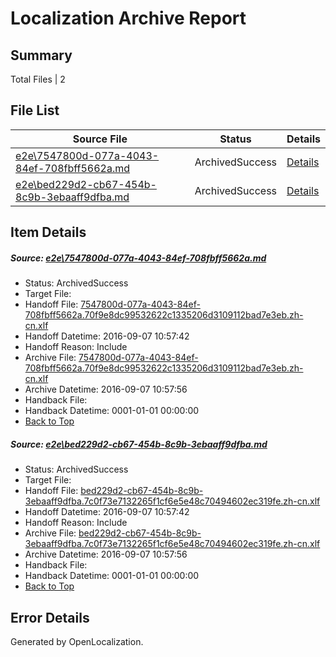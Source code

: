 # <a name='report-top'></a> Localization Archive Report

## Summary
 Total Files | 2

## File List
 Source File | Status | Details 
 ----------- | ------ | ------- 
 [e2e\7547800d-077a-4043-84ef-708fbff5662a.md](https://github.com/OpenLocalizationTestOrg/ol-test0/blob/5771c5f786d44586501e2be7b04ae9dd0728d44c/e2e/7547800d-077a-4043-84ef-708fbff5662a.md) | ArchivedSuccess | [Details](#24b922455e50fe603acca51ce0f77ee646d66b062)
 [e2e\bed229d2-cb67-454b-8c9b-3ebaaff9dfba.md](https://github.com/OpenLocalizationTestOrg/ol-test0/blob/5771c5f786d44586501e2be7b04ae9dd0728d44c/e2e/bed229d2-cb67-454b-8c9b-3ebaaff9dfba.md) | ArchivedSuccess | [Details](#d141350f05c580f2b0c6f252f77c603c9b7fedca3)

## Item Details
##### <a name='24b922455e50fe603acca51ce0f77ee646d66b062'></a> Source: [e2e\7547800d-077a-4043-84ef-708fbff5662a.md](https://github.com/OpenLocalizationTestOrg/ol-test0/blob/5771c5f786d44586501e2be7b04ae9dd0728d44c/e2e/7547800d-077a-4043-84ef-708fbff5662a.md)
* Status: ArchivedSuccess
* Target File: 
* Handoff File: [7547800d-077a-4043-84ef-708fbff5662a.70f9e8dc99532622c1335206d3109112bad7e3eb.zh-cn.xlf](https://github.com/OpenLocalizationTestOrg/ol-test0-handoff/blob/118485bc0e3bff0f3bb932786a53e6d7fcef2256/ol-handoff/OpenLocalizationTestOrg/ol-test0-zhcn/ci/ht/7547800d-077a-4043-84ef-708fbff5662a.70f9e8dc99532622c1335206d3109112bad7e3eb.zh-cn.xlf)
* Handoff Datetime: 2016-09-07 10:57:42
* Handoff Reason: Include
* Archive File: [7547800d-077a-4043-84ef-708fbff5662a.70f9e8dc99532622c1335206d3109112bad7e3eb.zh-cn.xlf](https://github.com/OpenLocalizationTestOrg/ol-test0-handoff/blob/d22ae13d0ed282cdde3c225540503a3545d0dacd/ol-archive/OpenLocalizationTestOrg/ol-test0-zhcn/ci/ht/7547800d-077a-4043-84ef-708fbff5662a.70f9e8dc99532622c1335206d3109112bad7e3eb.zh-cn.xlf)
* Archive Datetime: 2016-09-07 10:57:56
* Handback File: 
* Handback Datetime: 0001-01-01 00:00:00
* [Back to Top](#report-top)

##### <a name='d141350f05c580f2b0c6f252f77c603c9b7fedca3'></a> Source: [e2e\bed229d2-cb67-454b-8c9b-3ebaaff9dfba.md](https://github.com/OpenLocalizationTestOrg/ol-test0/blob/5771c5f786d44586501e2be7b04ae9dd0728d44c/e2e/bed229d2-cb67-454b-8c9b-3ebaaff9dfba.md)
* Status: ArchivedSuccess
* Target File: 
* Handoff File: [bed229d2-cb67-454b-8c9b-3ebaaff9dfba.7c0f73e7132265f1cf6e5e48c70494602ec319fe.zh-cn.xlf](https://github.com/OpenLocalizationTestOrg/ol-test0-handoff/blob/118485bc0e3bff0f3bb932786a53e6d7fcef2256/ol-handoff/OpenLocalizationTestOrg/ol-test0-zhcn/ci/ht/bed229d2-cb67-454b-8c9b-3ebaaff9dfba.7c0f73e7132265f1cf6e5e48c70494602ec319fe.zh-cn.xlf)
* Handoff Datetime: 2016-09-07 10:57:42
* Handoff Reason: Include
* Archive File: [bed229d2-cb67-454b-8c9b-3ebaaff9dfba.7c0f73e7132265f1cf6e5e48c70494602ec319fe.zh-cn.xlf](https://github.com/OpenLocalizationTestOrg/ol-test0-handoff/blob/d22ae13d0ed282cdde3c225540503a3545d0dacd/ol-archive/OpenLocalizationTestOrg/ol-test0-zhcn/ci/ht/bed229d2-cb67-454b-8c9b-3ebaaff9dfba.7c0f73e7132265f1cf6e5e48c70494602ec319fe.zh-cn.xlf)
* Archive Datetime: 2016-09-07 10:57:56
* Handback File: 
* Handback Datetime: 0001-01-01 00:00:00
* [Back to Top](#report-top)


## Error Details

Generated by OpenLocalization.
